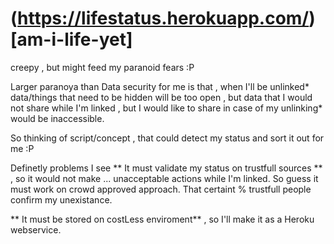 # (https://lifestatus.herokuapp.com/)[am-i-life-yet]
creepy , but might feed my paranoid fears :P

Larger paranoya than Data security for me is that , when I'll be unlinked* data/things that need to be hidden will be too open , but data that I would not share while I'm linked , but I would like to share in case of my unlinking* would be inaccessible. 

So thinking of script/concept , that could detect my status and sort it out for me :P

Definetly problems I see 
** It must validate my status on trustfull sources ** , so it would not make ... unacceptable actions while I'm linked. So guess it must work on crowd approved approach. That certaint % trustfull people confirm my unexistance.

** It must be stored on costLess enviroment** , so I'll make it as a Heroku webservice.
